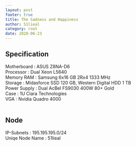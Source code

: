 ```yaml
---
layout: post
footer: true
title: The Sadness and Happiness
author: 51lieal
category: root
date: 2020-06-23
---
```


## Specification

Motherboard : ASUS Z8NA-D6<br>
Processor : Dual Xeon L5640<br>
Memory RAM : Samsung 6x16 GB 2Rx4 1333 MHz<br>
Storage : Midasforce SSD 120 GB, Western Digital HDD 1 TB <br>
Power Supply : Dual AcBel FS9030 400W 80+ Gold<br>
Case : 1U Ciara Technologies<br>
VGA : Nvidia Quadro 4000<br>
<br>
## Node

IP-Subnets : 195.195.195.0/24<br>
Uniqe Node Name : 51lieal<br>
